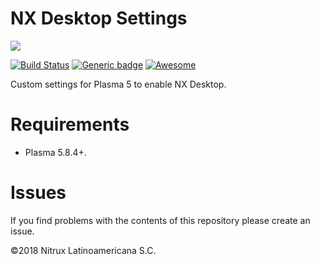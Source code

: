 # NX Desktop Settings

![](https://raw.githubusercontent.com/Nitrux/luv-icon-theme/master/Luv/mimetypes/64/package-x-generic.svg)

 [![Build Status](https://app.travis-ci.com/Nitrux/nx-desktop-settings.svg?branch=legacy)](https://app.travis-ci.com/Nitrux/nx-desktop-settings) [![Generic badge](https://img.shields.io/badge/OS-Linux-blue.svg)](https://shields.io/) [![Awesome](https://awesome.re/badge.svg)](https://awesome.re)

Custom settings for Plasma 5 to enable NX Desktop.

# Requirements
- Plasma 5.8.4+.

# Issues
If you find problems with the contents of this repository please create an issue.

©2018 Nitrux Latinoamericana S.C.
